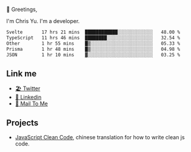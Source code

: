 👋 Greetings, 

I'm Chris Yu. I'm a developer. 


<!--START_SECTION:waka-->

```txt
Svelte       17 hrs 21 mins  ████████████░░░░░░░░░░░░░   48.00 %
TypeScript   11 hrs 46 mins  ████████░░░░░░░░░░░░░░░░░   32.54 %
Other        1 hr 55 mins    █▒░░░░░░░░░░░░░░░░░░░░░░░   05.33 %
Prisma       1 hr 48 mins    █▒░░░░░░░░░░░░░░░░░░░░░░░   04.98 %
JSON         1 hr 10 mins    ▓░░░░░░░░░░░░░░░░░░░░░░░░   03.25 %
```

<!--END_SECTION:waka-->

## Link me

- [🏖️ Twitter](https://twitter.com/yuetong3yu)
- [🧳 Linkedin](https://www.linkedin.com/in/yuetong3yu)
- [📧 Mail To Me](mailto:yuetong3yu@gmail.com)


## Projects 

- [JavaScript Clean Code](https://js-clean-code-cn.vercel.app/), chinese translation for how to write clean js code.
